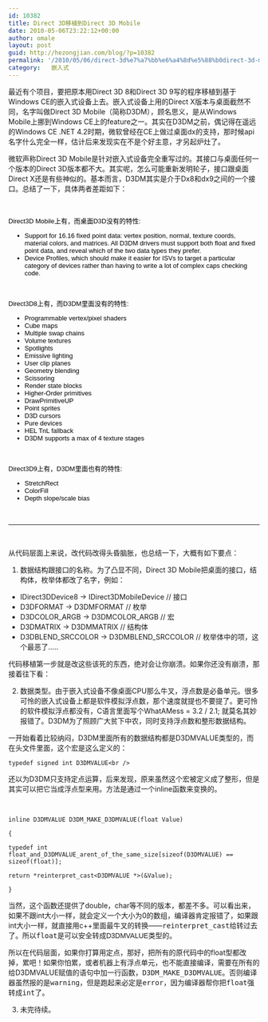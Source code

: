 ```yaml
---
id: 10382
title: Direct 3D移植到Direct 3D Mobile
date: 2010-05-06T23:22:12+00:00
author: omale
layout: post
guid: http://hezongjian.com/blog/?p=10382
permalink: '/2010/05/06/direct-3d%e7%a7%bb%e6%a4%8d%e5%88%b0direct-3d-mobile/'
category:   嵌入式  
---
```

最近有个项目，要把原本用Direct 3D 8和Direct 3D 9写的程序移植到基于Windows CE的嵌入式设备上去。嵌入式设备上用的Direct X版本与桌面截然不同，名字叫做Direct 3D Mobile（简称D3DM），顾名思义，是从Windows Mobile上挪到Windows CE上的feature之一。其实在D3DM之前，偶记得在遥远的Windows CE .NET 4.2时期，微软曾经在CE上做过桌面dx的支持，那时候api名字什么完全一样，估计后来发现实在不是个好主意，才另起炉灶了。

微软声称Direct 3D Mobile是针对嵌入式设备完全重写过的。其接口与桌面任何一个版本的Direct 3D版本都不大。其实呢，怎么可能重新发明轮子，接口跟桌面Direct X还是有些神似的。基本而言，D3DM其实是介于Dx8和dx9之间的一个接口。总结了一下，具体两者差距如下：

&nbsp;

<p style="padding-top: 0px; padding-right: 0px; padding-bottom: 0px; padding-left: 0px; margin-top: 0.5em; margin-right: 0px; margin-bottom: 1em; margin-left: 0px; color: rgb(0, 0, 0); font-family: Verdana, Arial, Helvetica, sans-serif; font-size: 13px; ">
  Direct3D Mobile上有，而桌面D3D没有的特性:
</p>

<ul style="padding-top: 0px; padding-right: 0px; padding-bottom: 0px; padding-left: 0px; margin-top: 0.5em; margin-right: 0px; margin-bottom: 1em; margin-left: 2.5em; color: rgb(0, 0, 0); font-family: Verdana, Arial, Helvetica, sans-serif; font-size: 13px; ">
  <li style="padding-top: 0px; padding-right: 0px; padding-bottom: 0px; padding-left: 0px; margin-top: 0px; margin-right: 0px; margin-bottom: 0px; margin-left: 0px; ">
    Support for 16.16 fixed point data: vertex position, normal, texture coords, material colors, and matrices. All D3DM drivers must support both float and fixed point data, and reveal which of the two data types they prefer.
  </li>
  <li style="padding-top: 0px; padding-right: 0px; padding-bottom: 0px; padding-left: 0px; margin-top: 0px; margin-right: 0px; margin-bottom: 0px; margin-left: 0px; ">
    Device Profiles, which should make it easier for ISVs to target a particular category of devices rather than having to write a lot of complex caps checking code.
  </li>
</ul>

<p style="padding-top: 0px; padding-right: 0px; padding-bottom: 0px; padding-left: 0px; margin-top: 0.5em; margin-right: 0px; margin-bottom: 1em; margin-left: 0px; color: rgb(0, 0, 0); font-family: Verdana, Arial, Helvetica, sans-serif; font-size: 13px; ">
  <br style="padding-top: 0px; padding-right: 0px; padding-bottom: 0px; padding-left: 0px; margin-top: 0px; margin-right: 0px; margin-bottom: 0px; margin-left: 0px; " /><br /> Direct3D8上有，而D3DM里面没有的特性:
</p>

<ul style="padding-top: 0px; padding-right: 0px; padding-bottom: 0px; padding-left: 0px; margin-top: 0.5em; margin-right: 0px; margin-bottom: 1em; margin-left: 2.5em; color: rgb(0, 0, 0); font-family: Verdana, Arial, Helvetica, sans-serif; font-size: 13px; ">
  <li style="padding-top: 0px; padding-right: 0px; padding-bottom: 0px; padding-left: 0px; margin-top: 0px; margin-right: 0px; margin-bottom: 0px; margin-left: 0px; ">
    Programmable vertex/pixel shaders
  </li>
  <li style="padding-top: 0px; padding-right: 0px; padding-bottom: 0px; padding-left: 0px; margin-top: 0px; margin-right: 0px; margin-bottom: 0px; margin-left: 0px; ">
    Cube maps
  </li>
  <li style="padding-top: 0px; padding-right: 0px; padding-bottom: 0px; padding-left: 0px; margin-top: 0px; margin-right: 0px; margin-bottom: 0px; margin-left: 0px; ">
    Multiple swap chains
  </li>
  <li style="padding-top: 0px; padding-right: 0px; padding-bottom: 0px; padding-left: 0px; margin-top: 0px; margin-right: 0px; margin-bottom: 0px; margin-left: 0px; ">
    Volume textures
  </li>
  <li style="padding-top: 0px; padding-right: 0px; padding-bottom: 0px; padding-left: 0px; margin-top: 0px; margin-right: 0px; margin-bottom: 0px; margin-left: 0px; ">
    Spotlights
  </li>
  <li style="padding-top: 0px; padding-right: 0px; padding-bottom: 0px; padding-left: 0px; margin-top: 0px; margin-right: 0px; margin-bottom: 0px; margin-left: 0px; ">
    Emissive lighting
  </li>
  <li style="padding-top: 0px; padding-right: 0px; padding-bottom: 0px; padding-left: 0px; margin-top: 0px; margin-right: 0px; margin-bottom: 0px; margin-left: 0px; ">
    User clip planes
  </li>
  <li style="padding-top: 0px; padding-right: 0px; padding-bottom: 0px; padding-left: 0px; margin-top: 0px; margin-right: 0px; margin-bottom: 0px; margin-left: 0px; ">
    Geometry blending
  </li>
  <li style="padding-top: 0px; padding-right: 0px; padding-bottom: 0px; padding-left: 0px; margin-top: 0px; margin-right: 0px; margin-bottom: 0px; margin-left: 0px; ">
    Scissoring
  </li>
  <li style="padding-top: 0px; padding-right: 0px; padding-bottom: 0px; padding-left: 0px; margin-top: 0px; margin-right: 0px; margin-bottom: 0px; margin-left: 0px; ">
    Render state blocks
  </li>
  <li style="padding-top: 0px; padding-right: 0px; padding-bottom: 0px; padding-left: 0px; margin-top: 0px; margin-right: 0px; margin-bottom: 0px; margin-left: 0px; ">
    Higher-Order primitives
  </li>
  <li style="padding-top: 0px; padding-right: 0px; padding-bottom: 0px; padding-left: 0px; margin-top: 0px; margin-right: 0px; margin-bottom: 0px; margin-left: 0px; ">
    DrawPrimitiveUP
  </li>
  <li style="padding-top: 0px; padding-right: 0px; padding-bottom: 0px; padding-left: 0px; margin-top: 0px; margin-right: 0px; margin-bottom: 0px; margin-left: 0px; ">
    Point sprites
  </li>
  <li style="padding-top: 0px; padding-right: 0px; padding-bottom: 0px; padding-left: 0px; margin-top: 0px; margin-right: 0px; margin-bottom: 0px; margin-left: 0px; ">
    D3D cursors
  </li>
  <li style="padding-top: 0px; padding-right: 0px; padding-bottom: 0px; padding-left: 0px; margin-top: 0px; margin-right: 0px; margin-bottom: 0px; margin-left: 0px; ">
    Pure devices
  </li>
  <li style="padding-top: 0px; padding-right: 0px; padding-bottom: 0px; padding-left: 0px; margin-top: 0px; margin-right: 0px; margin-bottom: 0px; margin-left: 0px; ">
    HEL TnL fallback
  </li>
  <li style="padding-top: 0px; padding-right: 0px; padding-bottom: 0px; padding-left: 0px; margin-top: 0px; margin-right: 0px; margin-bottom: 0px; margin-left: 0px; ">
    D3DM supports a max of 4 texture stages
  </li>
</ul>

<p style="padding-top: 0px; padding-right: 0px; padding-bottom: 0px; padding-left: 0px; margin-top: 0.5em; margin-right: 0px; margin-bottom: 1em; margin-left: 0px; color: rgb(0, 0, 0); font-family: Verdana, Arial, Helvetica, sans-serif; font-size: 13px; ">
  <br style="padding-top: 0px; padding-right: 0px; padding-bottom: 0px; padding-left: 0px; margin-top: 0px; margin-right: 0px; margin-bottom: 0px; margin-left: 0px; " /><br /> Direct3D9上有，D3DM里面也有的特性:
</p>

<ul style="padding-top: 0px; padding-right: 0px; padding-bottom: 0px; padding-left: 0px; margin-top: 0.5em; margin-right: 0px; margin-bottom: 1em; margin-left: 2.5em; color: rgb(0, 0, 0); font-family: Verdana, Arial, Helvetica, sans-serif; font-size: 13px; ">
  <li>
    StretchRect
  </li>
  <li>
    ColorFill
  </li>
  <li>
    Depth slope/scale bias
  </li>
</ul>

&nbsp;

* * *

&nbsp;

从代码层面上来说，改代码改得头昏脑胀，也总结一下，大概有如下要点：

1. 数据结构跟接口的名称。为了凸显不同，Direct 3D Mobile把桌面的接口，结构体，枚举体都改了名字，例如：

  * IDirect3DDevice8 -> IDirect3DMobileDevice // 接口
  * D3DFORMAT -> D3DMFORMAT // 枚举
  * D3DCOLOR\_ARGB -> D3DMCOLOR\_ARGB // 宏
  * D3DMATRIX -> D3DMMATRIX // 结构体
  * D3DBLEND\_SRCCOLOR -> D3DMBLEND\_SRCCOLOR // 枚举体中的项，这个最恶了&#8230;..

代码移植第一步就是改这些该死的东西，绝对会让你崩溃。如果你还没有崩溃，那接着往下看：

2. 数据类型。由于嵌入式设备不像桌面CPU那么牛叉，浮点数是必备单元。很多可怜的嵌入式设备上都是软件模拟浮点数，那个速度就提也不要提了。更可怜的软件模拟浮点都没有，C语言里面写个WhatAMess = 3.2 / 2.1; 就莫名其妙报错了。D3DM为了照顾广大贫下中农，同时支持浮点数和整形数据结构。

一开始看着比较纳闷，D3DM里面所有的数据结构都是D3DMVALUE类型的，而在头文件里面，这个宏是这么定义的：

`typedef signed int D3DMVALUE<br />
` 

还以为D3DM只支持定点运算，后来发现，原来虽然这个宏被定义成了整形，但是其实可以把它当成浮点型来用。方法是通过一个inline函数来变换的。

&nbsp;

`inline D3DMVALUE D3DM_MAKE_D3DMVALUE(float Value)`

`{`

`typedef int float_and_D3DMVALUE_arent_of_the_same_size[sizeof(D3DMVALUE) == sizeof(float)];`

`return *reinterpret_cast<D3DMVALUE *>(&Value);`

`}`

当然，这个函数还提供了double，char等不同的版本，都差不多。可以看出来，如果不跟int大小一样，就会定义一个大小为0的数组，编译器肯定报错了，如果跟int大小一样，就直接用c++里面最牛叉的转换&mdash;&mdash;<span class="Apple-style-span" style="font-family: monospace; ">reinterpret_cast给转过去了。所以float是可以安全转成<span class="Apple-style-span" style="font-family: Arial, Verdana, sans-serif; ">D3DMVALUE类型的。</span></span>

所以在代码层面，如果你打算用定点，那好，把所有的原代码中的float型都改掉，累吧！如果你怕累，或者机器上有浮点单元，也不能直接编译，需要在所有的给D3DMVALUE赋值的语句中加一行函数，<span class="Apple-style-span" style="font-family: monospace; ">D3DM_MAKE_D3DMVALUE。否则编译器虽然报的是warning，但是跑起来必定是error，因为编译器帮你把float强转成int了。</span>

3. 未完待续。
